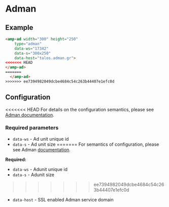<!---
Copyright 2016 The AMP HTML Authors. All Rights Reserved.

Licensed under the Apache License, Version 2.0 (the "License");
you may not use this file except in compliance with the License.
You may obtain a copy of the License at

      http://www.apache.org/licenses/LICENSE-2.0

Unless required by applicable law or agreed to in writing, software
distributed under the License is distributed on an "AS-IS" BASIS,
WITHOUT WARRANTIES OR CONDITIONS OF ANY KIND, either express or implied.
See the License for the specific language governing permissions and
limitations under the License.
-->

# Adman

## Example

```html
<amp-ad width="300" height="250"
    type="adman"
    data-ws="17342"
    data-s="300x250"
    data-host="talos.adman.gr">
<<<<<<< HEAD
</amp-ad>
=======
  </amp-ad>
>>>>>>> ee7394982049dcbe4684c54c263b44407e1efc0d
```

## Configuration

<<<<<<< HEAD
For details on the configuration semantics, please see [Adman documentation](http://www.adman.gr/docs).

### Required parameters 

- `data-ws` - Ad unit unique id
- `data-s` - Ad unit size
=======
For semantics of configuration, please see Adman [documentation](http://www.adman.gr/docs).

__Required:__

- `data-ws` - Adunit unique id
- `data-s` - Adunit size
>>>>>>> ee7394982049dcbe4684c54c263b44407e1efc0d
- `data-host` - SSL enabled Adman service domain
